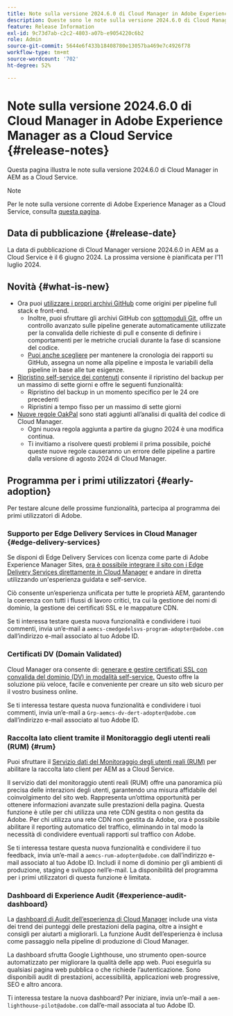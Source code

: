 ```yaml
---
title: Note sulla versione 2024.6.0 di Cloud Manager in Adobe Experience Manager as a Cloud Service
description: Queste sono le note sulla versione 2024.6.0 di Cloud Manager in AEM as a Cloud Service.
feature: Release Information
exl-id: 9c73d7ab-c2c2-4803-a07b-e9054220c6b2
role: Admin
source-git-commit: 5644e6f433b18408780e13057ba469e7c4926f78
workflow-type: tm+mt
source-wordcount: '702'
ht-degree: 52%

---
```



# Note sulla versione 2024.6.0 di Cloud Manager in Adobe Experience Manager as a Cloud Service {#release-notes}

Questa pagina illustra le note sulla versione 2024.6.0 di Cloud Manager in AEM as a Cloud Service.

>[!NOTE]
>
>Per le note sulla versione corrente di Adobe Experience Manager as a Cloud Service, consulta [questa pagina](/help/release-notes/release-notes-cloud/release-notes-current.md).

## Data di pubblicazione {#release-date}

La data di pubblicazione di Cloud Manager versione 2024.6.0 in AEM as a Cloud Service è il 6 giugno 2024. La prossima versione è pianificata per l’11 luglio 2024.

## Novità {#what-is-new}

* Ora puoi [utilizzare i propri archivi GitHub](/help/implementing/cloud-manager/managing-code/private-repositories.md) come origini per pipeline full stack e front-end.
   * Inoltre, puoi sfruttare gli archivi GitHub con [sottomoduli Git,](/help/implementing/cloud-manager/managing-code/git-submodules.md) offre un controllo avanzato sulle pipeline generate automaticamente utilizzate per la convalida delle richieste di pull e consente di definire i comportamenti per le metriche cruciali durante la fase di scansione del codice.
   * [Puoi anche scegliere](/help/implementing/cloud-manager/managing-code/github-check-config.md) per mantenere la cronologia dei rapporti su GitHub, assegna un nome alla pipeline e imposta le variabili della pipeline in base alle tue esigenze.
* [Ripristino self-service dei contenuti](/help/operations/restore.md) consente il ripristino del backup per un massimo di sette giorni e offre le seguenti funzionalità:
   * Ripristino del backup in un momento specifico per le 24 ore precedenti
   * Ripristini a tempo fisso per un massimo di sette giorni
* [Nuove regole OakPal](/help/implementing/cloud-manager/custom-code-quality-rules.md#oakpal-ui-content-package) sono stati aggiunti all’analisi di qualità del codice di Cloud Manager.
   * Ogni nuova regola aggiunta a partire da giugno 2024 è una modifica continua.
   * Ti invitiamo a risolvere questi problemi il prima possibile, poiché queste nuove regole causeranno un errore delle pipeline a partire dalla versione di agosto 2024 di Cloud Manager.

## Programma per i primi utilizzatori {#early-adoption}

Per testare alcune delle prossime funzionalità, partecipa al programma dei primi utilizzatori di Adobe.

### Supporto per Edge Delivery Services in Cloud Manager {#edge-delivery-services}

Se disponi di Edge Delivery Services con licenza come parte di Adobe Experience Manager Sites, [ora è possibile integrare il sito con i Edge Delivery Services direttamente in Cloud Manager](/help/implementing/cloud-manager/edge-delivery-services.md) e andare in diretta utilizzando un&#39;esperienza guidata e self-service.

Ciò consente un’esperienza unificata per tutte le proprietà AEM, garantendo la coerenza con tutti i flussi di lavoro critici, tra cui la gestione dei nomi di dominio, la gestione dei certificati SSL e le mappature CDN.

Se ti interessa testare questa nuova funzionalità e condividere i tuoi commenti, invia un’e-mail a `aemcs-cmedgedelsvs-program-adopter@adobe.com` dall’indirizzo e-mail associato al tuo Adobe ID.

### Certificati DV (Domain Validated)

Cloud Manager ora consente di: [generare e gestire certificati SSL con convalida del dominio (DV) in modalità self-service.](/help/implementing/cloud-manager/managing-ssl-certifications/domain-validated-certificates.md) Questo offre la soluzione più veloce, facile e conveniente per creare un sito web sicuro per il vostro business online.

Se ti interessa testare questa nuova funzionalità e condividere i tuoi commenti, invia un’e-mail a `Grp-aemcs-dv-dert-adopter@adobe.com` dall’indirizzo e-mail associato al tuo Adobe ID.

### Raccolta lato client tramite il Monitoraggio degli utenti reali (RUM) {#rum}

Puoi sfruttare il [Servizio dati del Monitoraggio degli utenti reali (RUM)](/help/implementing/cloud-manager/content-requests.md#cliendside-collection) per abilitare la raccolta lato client per AEM as a Cloud Service.

Il servizio dati del monitoraggio utenti reali (RUM) offre una panoramica più precisa delle interazioni degli utenti, garantendo una misura affidabile del coinvolgimento del sito web. Rappresenta un’ottima opportunità per ottenere informazioni avanzate sulle prestazioni della pagina. Questa funzione è utile per chi utilizza una rete CDN gestita o non gestita da Adobe. Per chi utilizza una rete CDN non gestita da Adobe, ora è possibile abilitare il reporting automatico del traffico, eliminando in tal modo la necessità di condividere eventuali rapporti sul traffico con Adobe.

Se ti interessa testare questa nuova funzionalità e condividere il tuo feedback, invia un’e-mail a `aemcs-rum-adopter@adobe.com` dall’indirizzo e-mail associato al tuo Adobe ID. Includi il nome di dominio per gli ambienti di produzione, staging e sviluppo nell’e-mail.  La disponibilità del programma per i primi utilizzatori di questa funzione è limitata.

### Dashboard di Experience Audit {#experience-audit-dashboard}

La [dashboard di Audit dell’esperienza di Cloud Manager](/help/implementing/cloud-manager/experience-audit-dashboard.md) include una vista dei trend dei punteggi delle prestazioni della pagina, oltre a insight e consigli per aiutarti a migliorarli. La funzione Audit dell’esperienza è inclusa come passaggio nella pipeline di produzione di Cloud Manager.

La dashboard sfrutta Google Lighthouse, uno strumento open-source automatizzato per migliorare la qualità delle app web. Puoi eseguirla su qualsiasi pagina web pubblica o che richiede l’autenticazione. Sono disponibili audit di prestazioni, accessibilità, applicazioni web progressive, SEO e altro ancora.

Ti interessa testare la nuova dashboard? Per iniziare, invia un’e-mail a `aem-lighthouse-pilot@adobe.com` dall’e-mail associata al tuo Adobe ID.

